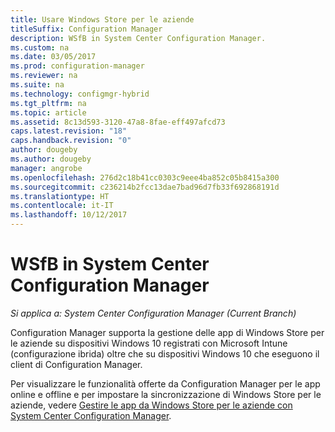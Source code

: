```yaml
---
title: Usare Windows Store per le aziende
titleSuffix: Configuration Manager
description: WSfB in System Center Configuration Manager.
ms.custom: na
ms.date: 03/05/2017
ms.prod: configuration-manager
ms.reviewer: na
ms.suite: na
ms.technology: configmgr-hybrid
ms.tgt_pltfrm: na
ms.topic: article
ms.assetid: 8c13d593-3120-47a8-8fae-eff497afcd73
caps.latest.revision: "18"
caps.handback.revision: "0"
author: dougeby
ms.author: dougeby
manager: angrobe
ms.openlocfilehash: 276d2c18b41cc0303c9eee4ba852c05b8415a300
ms.sourcegitcommit: c236214b2fcc13dae7bad96d7fb33f692868191d
ms.translationtype: HT
ms.contentlocale: it-IT
ms.lasthandoff: 10/12/2017
---
```

# <a name="wsfb-in-system-center-configuration-manager"></a>WSfB in System Center Configuration Manager

*Si applica a: System Center Configuration Manager (Current Branch)*

Configuration Manager supporta la gestione delle app di Windows Store per le aziende su dispositivi Windows 10 registrati con Microsoft Intune (configurazione ibrida) oltre che su dispositivi Windows 10 che eseguono il client di Configuration Manager.

Per visualizzare le funzionalità offerte da Configuration Manager per le app online e offline e per impostare la sincronizzazione di Windows Store per le aziende, vedere [Gestire le app da Windows Store per le aziende con System Center Configuration Manager](../../apps/deploy-use/manage-apps-from-the-windows-store-for-business.md).
